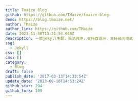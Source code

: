 ```yaml
---
title: Tmaize Blog
github: https://github.com/TMaize/tmaize-blog
demo: https://blog.tmaize.net/
author: TMaize
author_link: https://github.com/TMaize
date: 2023-11-30T13:31:54.048Z
description: 一款jekyll主题，简洁纯净，支持自适应，支持夜间模式
ssg:
  - Jekyll
css: []
cms: []
category:
  - Blog
draft: false
publish_date: '2017-03-13T14:33:54Z'
update_date: '2023-08-10T14:53:24Z'
github_star: 294
github_fork: 109
---
```

